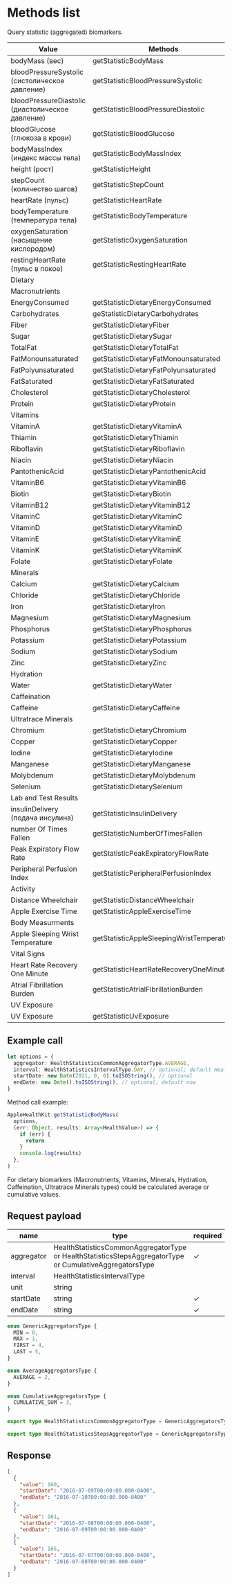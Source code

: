 # Methods list

Query statistic (aggregated) biomarkers.

|Value|Methods|
|---|---|
|bodyMass (вес)|getStatisticBodyMass|
|bloodPressureSystolic (систолическое давление)|getStatisticBloodPressureSystolic|
|bloodPressureDiastolic (диастолическое давление)|getStatisticBloodPressureDiastolic|
|bloodGlucose (глюкоза в крови)|getStatisticBloodGlucose|
|bodyMassIndex (индекс массы тела)|getStatisticBodyMassIndex|
|height (рост)|getStatisticHeight|
|stepCount (количество шагов)|getStatisticStepCount|
|heartRate (пульс)|getStatisticHeartRate|
|bodyTemperature (температура тела)|getStatisticBodyTemperature|
|oxygenSaturation (насыщение кислородом)|getStatisticOxygenSaturation|
|restingHeartRate (пульс в покое)|getStatisticRestingHeartRate|
|Dietary| |
|Macronutrients| |
|EnergyConsumed|getStatisticDietaryEnergyConsumed|
|Carbohydrates|geStatisticDietaryCarbohydrates|
|Fiber|getStatisticDietaryFiber|
|Sugar|getStatisticDietarySugar|
|TotalFat|getStatisticDietaryTotalFat|
|FatMonounsaturated|getStatisticDietaryFatMonounsaturated|
|FatPolyunsaturated|getStatisticDietaryFatPolyunsaturated|
|FatSaturated|getStatisticDietaryFatSaturated|
|Cholesterol|getStatisticDietaryCholesterol|
|Protein|getStatisticDietaryProtein|
|Vitamins| |
|VitaminA|getStatisticDietaryVitaminA|
|Thiamin|getStatisticDietaryThiamin|
|Riboflavin|getStatisticDietaryRiboflavin|
|Niacin|getStatisticDietaryNiacin|
|PantothenicAcid|getStatisticDietaryPantothenicAcid|
|VitaminB6|getStatisticDietaryVitaminB6|
|Biotin|getStatisticDietaryBiotin|
|VitaminB12|getStatisticDietaryVitaminB12|
|VitaminC|getStatisticDietaryVitaminC|
|VitaminD|getStatisticDietaryVitaminD|
|VitaminE|getStatisticDietaryVitaminE|
|VitaminK|getStatisticDietaryVitaminK|
|Folate|getStatisticDietaryFolate|
|Minerals| |
|Calcium|getStatisticDietaryCalcium|
|Chloride|getStatisticDietaryChloride|
|Iron|getStatisticDietaryIron|
|Magnesium|getStatisticDietaryMagnesium|
|Phosphorus|getStatisticDietaryPhosphorus|
|Potassium|getStatisticDietaryPotassium|
|Sodium|getStatisticDietarySodium|
|Zinc|getStatisticDietaryZinc|
|Hydration| |
|Water|getStatisticDietaryWater|
|Caffeination| |
|Caffeine|getStatisticDietaryCaffeine|
|Ultratrace Minerals| |
|Chromium|getStatisticDietaryChromium|
|Copper|getStatisticDietaryCopper|
|Iodine|getStatisticDietaryIodine|
|Manganese|getStatisticDietaryManganese|
|Molybdenum|getStatisticDietaryMolybdenum|
|Selenium|getStatisticDietarySelenium|
|Lab and Test Results||
|insulinDelivery (подача инсулина)|getStatisticInsulinDelivery|
|number Of Times Fallen|getStatisticNumberOfTimesFallen|
|Peak Expiratory Flow Rate|getStatisticPeakExpiratoryFlowRate|
|Peripheral Perfusion Index|getStatisticPeripheralPerfusionIndex|
|Activity||
|Distance Wheelchair|getStatisticDistanceWheelchair|
|Apple Exercise Time|getStatisticAppleExerciseTime|
|Body Measurments||
|Apple Sleeping Wrist Temperature|getStatisticAppleSleepingWristTemperature|
|Vital Signs||
|Heart Rate Recovery One Minute|getStatisticHeartRateRecoveryOneMinute|
|Atrial Fibrillation Burden|getStatisticAtrialFibrillationBurden|
|UV Exposure||
|UV Exposure|getStatisticUvExposure|


## Example call

```typescript
let options = {
  aggregator: HealthStatisticsCommonAggregatorType.AVERAGE,
  interval: HealthStatisticsIntervalType.DAY, // optional; default HealthStatisticsIntervalType.MONTH
  startDate: new Date(2021, 0, 0).toISOString(), // optional
  endDate: new Date().toISOString(), // optional; default now
}
```

Method call example:

```typescript
AppleHealthKit.getStatisticBodyMass(
  options,
  (err: Object, results: Array<HealthValue>) => {
    if (err) {
      return
    }
    console.log(results)
  },
)
```
For dietary biomarkers (Macronutrients, Vitamins, Minerals, Hydration, Caffeination, Ultratrace Minerals types) could be calculated average or cumulative values.

## Request payload

|name|type|required|
|---|---|---|
|aggregator|HealthStatisticsCommonAggregatorType or HealthStatisticsStepsAggregatorType or CumulativeAggregatorsType|✓|
|interval|HealthStatisticsIntervalType||
|unit|string||
|startDate|string|✓|
|endDate|string|✓|

```typescript
enum GenericAggregatorsType {
  MIN = 0,
  MAX = 1,
  FIRST = 4,
  LAST = 5,
}

enum AverageAggregatorsType {
  AVERAGE = 2,
}

enum CumulativeAggregatorsType {
  CUMULATIVE_SUM = 3,
}

export type HealthStatisticsCommonAggregatorType = GenericAggregatorsType | AverageAggregatorsType;

export type HealthStatisticsStepsAggregatorType = GenericAggregatorsType | CumulativeAggregatorsType

```

## Response

```json
[
  {
    "value": 160,
    "startDate": "2016-07-09T00:00:00.000-0400",
    "endDate": "2016-07-10T00:00:00.000-0400"
  },
  {
    "value": 161,
    "startDate": "2016-07-08T00:00:00.000-0400",
    "endDate": "2016-07-09T00:00:00.000-0400"
  },
  {
    "value": 165,
    "startDate": "2016-07-07T00:00:00.000-0400",
    "endDate": "2016-07-08T00:00:00.000-0400"
  }
]
```
